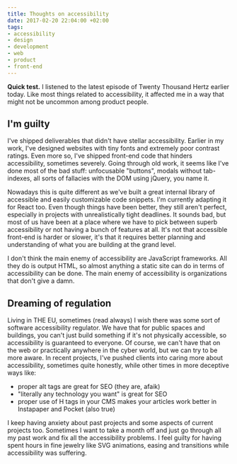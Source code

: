 ```yaml
---
title: Thoughts on accessibility
date: 2017-02-20 22:04:00 +02:00
tags:
- accessibility
- design
- development
- web
- product
- front-end
---
```


**Quick test.** I listened to the latest episode of Twenty Thousand Hertz earlier today. Like most things related to accessibility, it affected me in a way that might not be uncommon among product people.

<!--More-->

## I'm guilty

I've shipped deliverables that didn't have stellar accessibility. Earlier in my work, I've designed websites with tiny fonts and extremely poor contrast ratings. Even more so, I've shipped front-end code that hinders accessibility, sometimes severely. Going through old work, it seems like I've done most of the bad stuff: unfocusable "buttons", modals without tab-indexes, all sorts of fallacies with the DOM using jQuery, you name it.

Nowadays this is quite different as we've built a great internal library of accessible and easily customizable code snippets. I'm currently adapting it for React too. Even though things have been better, they still aren't perfect, especially in projects with unrealistically tight deadlines. It sounds bad, but most of us have been at a place where we have to pick between superb accessibility or not having a bunch of features at all. It's not that accessible front-end is harder or slower, it's that it requires better planning and understanding of what you are building at the grand level.

I don't think the main enemy of accessibility are JavaScript frameworks. All they do is output HTML, so almost anything a static site can do in terms of accessibility can be done. The main enemy of accessibility is organizations that don't give a damn.

## Dreaming of regulation

Living in THE EU, sometimes (read always) I wish there was some sort of software accessibility regulator. We have that for public spaces and buildings, you can't just build something if it's not physically accessible, so accessibility is guaranteed to everyone. Of course, we can't have that on the web or practically anywhere in the cyber world, but we can try to be more aware. In recent projects, I've pushed clients into caring more about accessibility, sometimes quite honestly, while other times in more deceptive ways like:
- proper alt tags are great for SEO (they are, afaik)
- "literally any technology you want" is great for SEO
- proper use of H tags in your CMS makes your articles work better in Instapaper and Pocket (also true)

I keep having anxiety about past projects and some aspects of current projects too. Sometimes I want to take a month off and just go through all my past work and fix all the accessibility problems. I feel guilty for having spent hours in fine jewelry like SVG animations, easing and transitions while accessibility was suffering.